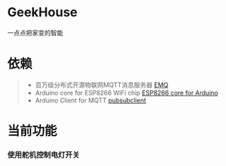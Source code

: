 # GeekHouse
一点点把家变的智能

# 依赖
> * 百万级分布式开源物联网MQTT消息服务器 [EMQ](http://www.emqtt.com/) 
> * Arduino core for ESP8266 WiFi chip [ESP8266 core for Arduino](https://github.com/esp8266/Arduino)
> * Arduino Client for MQTT [pubsubclient](https://github.com/knolleary/pubsubclient)

# 当前功能
### 使用舵机控制电灯开关
